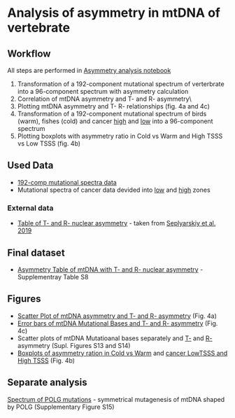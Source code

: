 # Analysis of asymmetry in mtDNA of vertebrate

## Workflow

All steps are performed in [Asymmetry analysis notebook](./asymmetry_mutspec.csv)

1. Transformation of a 192-component mutational spectrum of verterbrate into a 96-component spectrum with asymmetry calculation
2. Correlation of mtDNA asymmetry and T- and R- asymmetry\
3. Plotting mtDNA asymmetry and T- R- relationships (fig. 4a and 4c)
4. Transformation of a 192-component mutational spectrum of birds (warm), fishes (cold) and cancer [high](../0cancer/data/for_asymmetry/ms_high_tsss_all.csv) and [low](../0cancer/data/for_asymmetry/ms_low_tsss_all.csv) into a 96-component spectrum
5. Plotting boxplots with asymmetry ratio in Cold vs Warm and High TSSS vs Low TSSS (fig. 4b)


## Used Data

- [192-comp mutational spectra data](../1data_derivation/dataset/MutSpecVertebrates192.csv.gz)
- Mutational spectra of cancer data devided into [low](../0cancer/data/for_asymmetry/ms_low_tsss_all.csv) and [high](../0cancer/data/for_asymmetry/ms_high_tsss_all.csv) zones

### External data

- [Table of T- and R- nuclear asymmetry](./T-R_plot_allCpG.txt) - taken from [Seplyarskiy et al. 2019](10.1038/s41588-018-0285-7)

## Final dataset

- [Asymmetry Table of mtDNA with T- and R- nuclear asymmetry](./asymmetry_mutspec.csv) - Supplementray Table S8

## Figures 

- [Scatter Plot of mtDNA asymmetry and T- and R- asymmetry](./figures/AsymmetryTRM.pdf) (Fig. 4a)
- [Error bars of mtDNA Mutational Bases and T- and R- asymmetry](./figures/AsymmetryErrorBars.pdf) (Fig. 4c)
- Scatter plots of mtDNA Mutatioanal bases separately and [T-](./figures/AsymmetryMutBaseT.pdf) and [R-](./figures/AsymmetryMutBaseR.pdf) asymmetry (Supl. Figures S13 and S14)
- [Boxplots of asymmetry ration in Cold vs Warm](./figures/ColdvsWarmBox.pdf) and [cancer LowTSSS and High TSSS](./figures/TBSSViolin.pdf) (Fig. 4b)

## Separate analysis

[Spectrum of POLG mutations](./pol_gamma/) -  symmetrical mutagenesis of mtDNA shaped by POLG (Supplementary Figure S15)